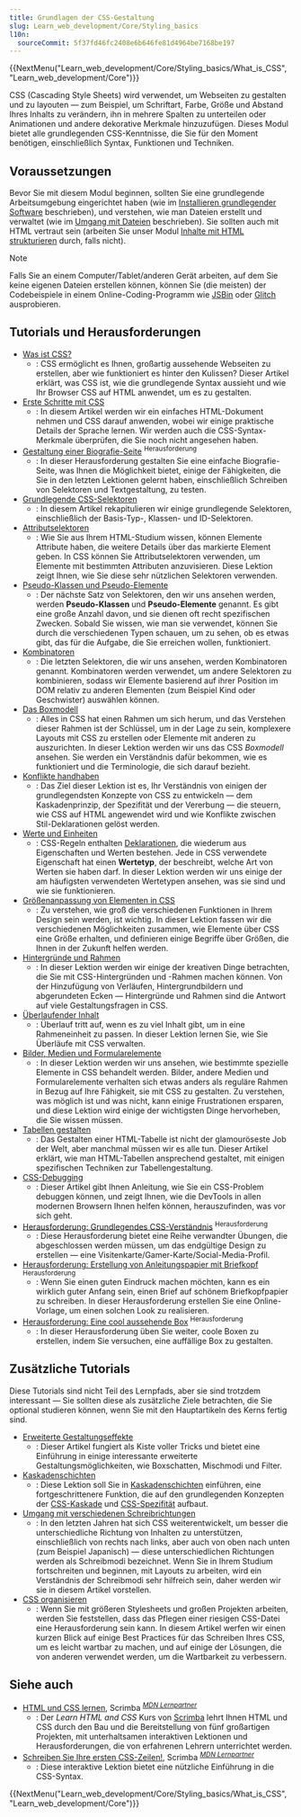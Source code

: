```yaml
---
title: Grundlagen der CSS-Gestaltung
slug: Learn_web_development/Core/Styling_basics
l10n:
  sourceCommit: 5f37fd46fc2408e6b646fe81d4964be7168be197
---
```


{{NextMenu("Learn_web_development/Core/Styling_basics/What_is_CSS", "Learn_web_development/Core")}}

CSS (Cascading Style Sheets) wird verwendet, um Webseiten zu gestalten und zu layouten — zum Beispiel, um Schriftart, Farbe, Größe und Abstand Ihres Inhalts zu verändern, ihn in mehrere Spalten zu unterteilen oder Animationen und andere dekorative Merkmale hinzuzufügen. Dieses Modul bietet alle grundlegenden CSS-Kenntnisse, die Sie für den Moment benötigen, einschließlich Syntax, Funktionen und Techniken.

## Voraussetzungen

Bevor Sie mit diesem Modul beginnen, sollten Sie eine grundlegende Arbeitsumgebung eingerichtet haben (wie im [Installieren grundlegender Software](/de/docs/Learn_web_development/Getting_started/Environment_setup/Installing_software) beschrieben), und verstehen, wie man Dateien erstellt und verwaltet (wie im [Umgang mit Dateien](/de/docs/Learn_web_development/Getting_started/Environment_setup/Dealing_with_files) beschrieben). Sie sollten auch mit HTML vertraut sein (arbeiten Sie unser Modul [Inhalte mit HTML strukturieren](/de/docs/Learn_web_development/Core/Structuring_content) durch, falls nicht).

> [!NOTE]
> Falls Sie an einem Computer/Tablet/anderen Gerät arbeiten, auf dem Sie keine eigenen Dateien erstellen können, können Sie (die meisten) der Codebeispiele in einem Online-Coding-Programm wie [JSBin](https://jsbin.com/) oder [Glitch](https://glitch.com/) ausprobieren.

## Tutorials und Herausforderungen

- [Was ist CSS?](/de/docs/Learn_web_development/Core/Styling_basics/What_is_CSS)
  - : CSS ermöglicht es Ihnen, großartig aussehende Webseiten zu erstellen, aber wie funktioniert es hinter den Kulissen? Dieser Artikel erklärt, was CSS ist, wie die grundlegende Syntax aussieht und wie Ihr Browser CSS auf HTML anwendet, um es zu gestalten.
- [Erste Schritte mit CSS](/de/docs/Learn_web_development/Core/Styling_basics/Getting_started)
  - : In diesem Artikel werden wir ein einfaches HTML-Dokument nehmen und CSS darauf anwenden, wobei wir einige praktische Details der Sprache lernen. Wir werden auch die CSS-Syntax-Merkmale überprüfen, die Sie noch nicht angesehen haben.
- [Gestaltung einer Biografie-Seite](/de/docs/Learn_web_development/Core/Styling_basics/Styling_a_bio_page) <sup>Herausforderung</sup>
  - : In dieser Herausforderung gestalten Sie eine einfache Biografie-Seite, was Ihnen die Möglichkeit bietet, einige der Fähigkeiten, die Sie in den letzten Lektionen gelernt haben, einschließlich Schreiben von Selektoren und Textgestaltung, zu testen.
- [Grundlegende CSS-Selektoren](/de/docs/Learn_web_development/Core/Styling_basics/Basic_selectors)
  - : In diesem Artikel rekapitulieren wir einige grundlegende Selektoren, einschließlich der Basis-Typ-, Klassen- und ID-Selektoren.
- [Attributselektoren](/de/docs/Learn_web_development/Core/Styling_basics/Attribute_selectors)
  - : Wie Sie aus Ihrem HTML-Studium wissen, können Elemente Attribute haben, die weitere Details über das markierte Element geben. In CSS können Sie Attributselektoren verwenden, um Elemente mit bestimmten Attributen anzuvisieren. Diese Lektion zeigt Ihnen, wie Sie diese sehr nützlichen Selektoren verwenden.
- [Pseudo-Klassen und Pseudo-Elemente](/de/docs/Learn_web_development/Core/Styling_basics/Pseudo_classes_and_elements)
  - : Der nächste Satz von Selektoren, den wir uns ansehen werden, werden **Pseudo-Klassen** und **Pseudo-Elemente** genannt. Es gibt eine große Anzahl davon, und sie dienen oft recht spezifischen Zwecken. Sobald Sie wissen, wie man sie verwendet, können Sie durch die verschiedenen Typen schauen, um zu sehen, ob es etwas gibt, das für die Aufgabe, die Sie erreichen wollen, funktioniert.
- [Kombinatoren](/de/docs/Learn_web_development/Core/Styling_basics/Combinators)
  - : Die letzten Selektoren, die wir uns ansehen, werden Kombinatoren genannt. Kombinatoren werden verwendet, um andere Selektoren zu kombinieren, sodass wir Elemente basierend auf ihrer Position im DOM relativ zu anderen Elementen (zum Beispiel Kind oder Geschwister) auswählen können.
- [Das Boxmodell](/de/docs/Learn_web_development/Core/Styling_basics/Box_model)
  - : Alles in CSS hat einen Rahmen um sich herum, und das Verstehen dieser Rahmen ist der Schlüssel, um in der Lage zu sein, komplexere Layouts mit CSS zu erstellen oder Elemente mit anderen zu auszurichten. In dieser Lektion werden wir uns das CSS _Boxmodell_ ansehen. Sie werden ein Verständnis dafür bekommen, wie es funktioniert und die Terminologie, die sich darauf bezieht.
- [Konflikte handhaben](/de/docs/Learn_web_development/Core/Styling_basics/Handling_conflicts)
  - : Das Ziel dieser Lektion ist es, Ihr Verständnis von einigen der grundlegendsten Konzepte von CSS zu entwickeln — dem Kaskadenprinzip, der Spezifität und der Vererbung — die steuern, wie CSS auf HTML angewendet wird und wie Konflikte zwischen Stil-Deklarationen gelöst werden.
- [Werte und Einheiten](/de/docs/Learn_web_development/Core/Styling_basics/Values_and_units)
  - : CSS-Regeln enthalten [Deklarationen](/de/docs/Web/CSS/CSS_syntax/Syntax#css_declarations), die wiederum aus Eigenschaften und Werten bestehen. Jede in CSS verwendete Eigenschaft hat einen **Wertetyp**, der beschreibt, welche Art von Werten sie haben darf. In dieser Lektion werden wir uns einige der am häufigsten verwendeten Wertetypen ansehen, was sie sind und wie sie funktionieren.
- [Größenanpassung von Elementen in CSS](/de/docs/Learn_web_development/Core/Styling_basics/Sizing)
  - : Zu verstehen, wie groß die verschiedenen Funktionen in Ihrem Design sein werden, ist wichtig. In dieser Lektion fassen wir die verschiedenen Möglichkeiten zusammen, wie Elemente über CSS eine Größe erhalten, und definieren einige Begriffe über Größen, die Ihnen in der Zukunft helfen werden.
- [Hintergründe und Rahmen](/de/docs/Learn_web_development/Core/Styling_basics/Backgrounds_and_borders)
  - : In dieser Lektion werden wir einige der kreativen Dinge betrachten, die Sie mit CSS-Hintergründen und -Rahmen machen können. Von der Hinzufügung von Verläufen, Hintergrundbildern und abgerundeten Ecken — Hintergründe und Rahmen sind die Antwort auf viele Gestaltungsfragen in CSS.
- [Überlaufender Inhalt](/de/docs/Learn_web_development/Core/Styling_basics/Overflow)
  - : Überlauf tritt auf, wenn es zu viel Inhalt gibt, um in eine Rahmeneinheit zu passen. In dieser Lektion lernen Sie, wie Sie Überläufe mit CSS verwalten.
- [Bilder, Medien und Formularelemente](/de/docs/Learn_web_development/Core/Styling_basics/Images_media_forms)
  - : In dieser Lektion werden wir uns ansehen, wie bestimmte spezielle Elemente in CSS behandelt werden. Bilder, andere Medien und Formularelemente verhalten sich etwas anders als reguläre Rahmen in Bezug auf Ihre Fähigkeit, sie mit CSS zu gestalten. Zu verstehen, was möglich ist und was nicht, kann einige Frustrationen ersparen, und diese Lektion wird einige der wichtigsten Dinge hervorheben, die Sie wissen müssen.
- [Tabellen gestalten](/de/docs/Learn_web_development/Core/Styling_basics/Tables)
  - : Das Gestalten einer HTML-Tabelle ist nicht der glamouröseste Job der Welt, aber manchmal müssen wir es alle tun. Dieser Artikel erklärt, wie man HTML-Tabellen ansprechend gestaltet, mit einigen spezifischen Techniken zur Tabellengestaltung.
- [CSS-Debugging](/de/docs/Learn_web_development/Core/Styling_basics/Debugging_CSS)
  - : Dieser Artikel gibt Ihnen Anleitung, wie Sie ein CSS-Problem debuggen können, und zeigt Ihnen, wie die DevTools in allen modernen Browsern Ihnen helfen können, herauszufinden, was vor sich geht.
- [Herausforderung: Grundlegendes CSS-Verständnis](/de/docs/Learn_web_development/Core/Styling_basics/Fundamental_CSS_comprehension) <sup>Herausforderung</sup>
  - : Diese Herausforderung bietet eine Reihe verwandter Übungen, die abgeschlossen werden müssen, um das endgültige Design zu erstellen — eine Visitenkarte/Gamer-Karte/Social-Media-Profil.
- [Herausforderung: Erstellung von Anleitungspapier mit Briefkopf](/de/docs/Learn_web_development/Core/Styling_basics/Fancy_letterheaded_paper) <sup>Herausforderung</sup>
  - : Wenn Sie einen guten Eindruck machen möchten, kann es ein wirklich guter Anfang sein, einen Brief auf schönem Briefkopfpapier zu schreiben. In dieser Herausforderung erstellen Sie eine Online-Vorlage, um einen solchen Look zu realisieren.
- [Herausforderung: Eine cool aussehende Box](/de/docs/Learn_web_development/Core/Styling_basics/Cool-looking_box) <sup>Herausforderung</sup>
  - : In dieser Herausforderung üben Sie weiter, coole Boxen zu erstellen, indem Sie versuchen, eine auffällige Box zu gestalten.

## Zusätzliche Tutorials

Diese Tutorials sind nicht Teil des Lernpfads, aber sie sind trotzdem interessant — Sie sollten diese als zusätzliche Ziele betrachten, die Sie optional studieren können, wenn Sie mit den Hauptartikeln des Kerns fertig sind.

- [Erweiterte Gestaltungseffekte](/de/docs/Learn_web_development/Core/Styling_basics/Advanced_styling_effects)
  - : Dieser Artikel fungiert als Kiste voller Tricks und bietet eine Einführung in einige interessante erweiterte Gestaltungsmöglichkeiten, wie Boxschatten, Mischmodi und Filter.
- [Kaskadenschichten](/de/docs/Learn_web_development/Core/Styling_basics/Cascade_layers)
  - : Diese Lektion soll Sie in [Kaskadenschichten](/de/docs/Web/CSS/@layer) einführen, eine fortgeschrittenere Funktion, die auf den grundlegenden Konzepten der [CSS-Kaskade](/de/docs/Web/CSS/CSS_cascade/Cascade) und [CSS-Spezifität](/de/docs/Web/CSS/CSS_cascade/Specificity) aufbaut.
- [Umgang mit verschiedenen Schreibrichtungen](/de/docs/Learn_web_development/Core/Styling_basics/Handling_different_text_directions)
  - : In den letzten Jahren hat sich CSS weiterentwickelt, um besser die unterschiedliche Richtung von Inhalten zu unterstützen, einschließlich von rechts nach links, aber auch von oben nach unten (zum Beispiel Japanisch) — diese unterschiedlichen Richtungen werden als Schreibmodi bezeichnet. Wenn Sie in Ihrem Studium fortschreiten und beginnen, mit Layouts zu arbeiten, wird ein Verständnis der Schreibmodi sehr hilfreich sein, daher werden wir sie in diesem Artikel vorstellen.
- [CSS organisieren](/de/docs/Learn_web_development/Core/Styling_basics/Organizing)
  - : Wenn Sie mit größeren Stylesheets und großen Projekten arbeiten, werden Sie feststellen, dass das Pflegen einer riesigen CSS-Datei eine Herausforderung sein kann. In diesem Artikel werfen wir einen kurzen Blick auf einige Best Practices für das Schreiben Ihres CSS, um es leicht wartbar zu machen, und auf einige der Lösungen, die von anderen verwendet werden, um die Wartbarkeit zu verbessern.

## Siehe auch

- [HTML und CSS lernen](https://scrimba.com/learn-html-and-css-c0p?via=mdn), Scrimba <sup>[_MDN Lernpartner_](/de/docs/MDN/Writing_guidelines/Learning_content#partner_links_and_embeds)</sup>
  - : Der _Learn HTML and CSS_ Kurs von [Scrimba](https://scrimba.com/?via=mdn) lehrt Ihnen HTML und CSS durch den Bau und die Bereitstellung von fünf großartigen Projekten, mit unterhaltsamen interaktiven Lektionen und Herausforderungen, die von erfahrenen Lehrern unterrichtet werden.
- [Schreiben Sie Ihre ersten CSS-Zeilen!](https://scrimba.com/the-frontend-developer-career-path-c0j/~015?via=mdn), Scrimba <sup>[_MDN Lernpartner_](/de/docs/MDN/Writing_guidelines/Learning_content#partner_links_and_embeds)</sup>
  - : Diese interaktive Lektion bietet eine nützliche Einführung in die CSS-Syntax.

{{NextMenu("Learn_web_development/Core/Styling_basics/What_is_CSS", "Learn_web_development/Core")}}
